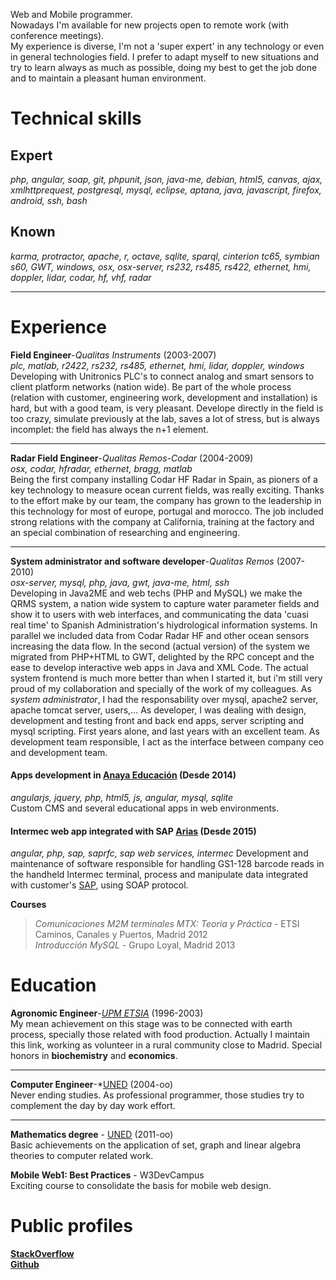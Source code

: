 Web and Mobile programmer.   
Nowadays I'm available for new projects open to remote work (with conference meetings).  
My experience is diverse, I'm not a 'super expert' in any technology or even in general technologies field. I prefer
to adapt myself to new situations and try to learn always as much as possible, doing my best to get the job done and
to maintain a pleasant human environment.

Technical skills
================
Expert
------
*php, angular, soap, git, phpunit,  json, java-me, debian, html5, canvas, ajax, xmlhttprequest, postgresql,  mysql, eclipse, aptana, java, javascript, firefox, android, ssh, bash*  
 
Known
-----
*karma, protractor, apache, r, octave, sqlite, sparql, cinterion tc65, symbian s60, GWT, windows,
osx, osx-server, rs232, rs485, rs422, ethernet, hmi, doppler, lidar, codar, hf, vhf, radar*
***
Experience
==========
**Field Engineer**-*Qualitas Instruments* (2003-2007)  
*plc, matlab, r2422, rs232, rs485, ethernet, hmi, lidar, doppler, windows*  
Developing with Unitronics PLC's to connect analog and smart sensors to client platform networks (nation wide). 
Be part of the whole process (relation with customer, engineering work, development and installation) is hard,
 but with a good team, is very pleasant. Develope directly in the field is too crazy, simulate previously at the lab,
  saves a lot of stress, but is always incomplet: the field has always the n+1 element.  
***
**Radar Field Engineer**-*Qualitas Remos-Codar* (2004-2009)  
*osx, codar, hfradar, ethernet, bragg, matlab*  
Being the first company installing Codar HF Radar in Spain, as pioners of a key technology to measure ocean current fields, 
was really exciting. Thanks to the effort make by our team, the company has grown to the leadership in this technology for 
most of europe, portugal and morocco. The job included strong relations with the company at California, training at the factory
 and an special combination of researching and engineering.
***
**System administrator and software developer**-*Qualitas Remos* (2007-2010)  
*osx-server, mysql, php, java, gwt, java-me, html, ssh*  
Developing in Java2ME and web techs (PHP and MySQL) we make the QRMS system, a nation wide system to capture water parameter 
fields and show it to users with web interfaces, and communicating the data 'cuasi real time' to Spanish Administration's 
hiydrological information systems. In parallel we included data from Codar Radar HF and other ocean sensors increasing the 
data flow. In the second (actual version) of the system we migrated from PHP+HTML to GWT, delighted by the RPC concept and 
the ease to develop interactive web apps in Java and XML Code. The actual system frontend is much more better than when I 
started it, but i'm still very proud of my collaboration and specially of the work of my colleagues. As *system administrator*, 
I had the responsability over mysql, apache2 server, apache tomcat server, users,... As developer, I was dealing with design, 
development and testing front and back end apps, server scripting and mysql scripting. First years alone, and last years with 
an excellent team. As development team responsible, I act as the interface between company ceo and development team.  

#### Apps development in [Anaya Educación](http://www.anayaeducacion.es) (Desde 2014)  

*angularjs, jquery, php, html5, js, angular, mysql, sqlite*  
Custom CMS and several educational apps in web environments.

#### Intermec web app integrated with SAP [Arias](http://arias.es/)   (Desde 2015)

*angular, php, sap, saprfc, sap web services, intermec*
Development and maintenance of software responsible for handling GS1-128 barcode reads in the handheld Intermec terminal, process and manipulate data integrated with customer's [SAP](https://es.wikipedia.org/wiki/SAP_Business_Suite), using SOAP protocol.

**Courses**
>*Comunicaciones M2M terminales MTX: Teoría y Práctica* - ETSI Caminos, Canales y Puertos, Madrid 2012  
>*Introducción MySQL* - Grupo Loyal, Madrid 2013

Education
=========
**Agronomic Engineer**-*[UPM ETSIA](http://www.etsia.upm.es/portal/site/ETSIAgronomos)* (1996-2003)  
My mean achievement on this stage was to be connected with earth process, specially those related with food production. Actually 
I maintain this link, working as volunteer in a rural community close to Madrid.
Special honors in **biochemistry** and **economics**.    
***
**Computer Engineer**-*[UNED](http://portal.uned.es/portal/page?_pageid=93,25435710&_dad=portal&_schema=PORTAL&idGrado=7101) (2004-oo)  
Never ending studies. As professional programmer, those studies try to complement the day by day work effort.  
***
**Mathematics degree** - [UNED](http://portal.uned.es/portal/page?_pageid=93,22985590&_dad=portal&_schema=PORTAL) (2011-oo)  
Basic achievements on the application of set, graph and linear algebra theories to computer related work.  

**Mobile Web1: Best Practices** - W3DevCampus  
Exciting course to consolidate the basis for mobile web design.

Public profiles
===============
**[StackOverflow](http://stackoverflow.com/users/2350344/jgpats2w)**  
**[Github](https://github.com/jgpATs2w)**
